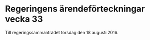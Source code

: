 # Regeringens ärendeförteckningar vecka 33

Till regeringssammanträdet torsdag den 18 augusti 2016.
